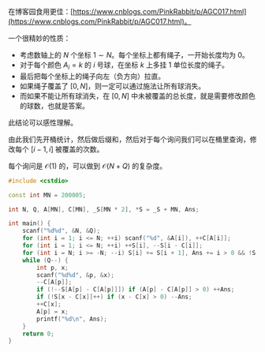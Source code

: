 在博客园食用更佳：[https://www.cnblogs.com/PinkRabbit/p/AGC017.html](https://www.cnblogs.com/PinkRabbit/p/AGC017.html)。

一个很精妙的性质：

- 考虑数轴上的 $N$ 个坐标 $1 \sim N$。每个坐标上都有绳子，一开始长度均为 $0$。
- 对于每个颜色 $A_i = k$ 的 $i$ 号球，在坐标 $k$ 上多挂 $1$ 单位长度的绳子。
- 最后把每个坐标上的绳子向左（负方向）拉直。
- 如果绳子覆盖了 $[0, N]$，则一定可以通过施法让所有球消失。
- 而如果不能让所有球消失，在 $[0, N]$ 中未被覆盖的总长度，就是需要修改颜色的球数，也就是答案。

此结论可以感性理解。

由此我们先开桶统计，然后做后缀和，然后对于每个询问我们可以在桶里查询，修改每个 $[i - 1, i]$ 被覆盖的次数。

每个询问是 $\mathcal O (1)$ 的，可以做到 $\mathcal O (N + Q)$ 的复杂度。

```cpp
#include <cstdio>

const int MN = 200005;

int N, Q, A[MN], C[MN], _S[MN * 2], *S = _S + MN, Ans;

int main() {
	scanf("%d%d", &N, &Q);
	for (int i = 1; i <= N; ++i) scanf("%d", &A[i]), ++C[A[i]];
	for (int i = 1; i <= N; ++i) ++S[i], --S[i - C[i]];
	for (int i = N; i >= -N; --i) S[i] += S[i + 1], Ans += i > 0 && !S[i];
	while (Q--) {
		int p, x;
		scanf("%d%d", &p, &x);
		--C[A[p]];
		if (!--S[A[p] - C[A[p]]]) if (A[p] - C[A[p]] > 0) ++Ans;
		if (!S[x - C[x]]++) if (x - C[x] > 0) --Ans;
		++C[x];
		A[p] = x;
		printf("%d\n", Ans);
	}
	return 0;
}
```